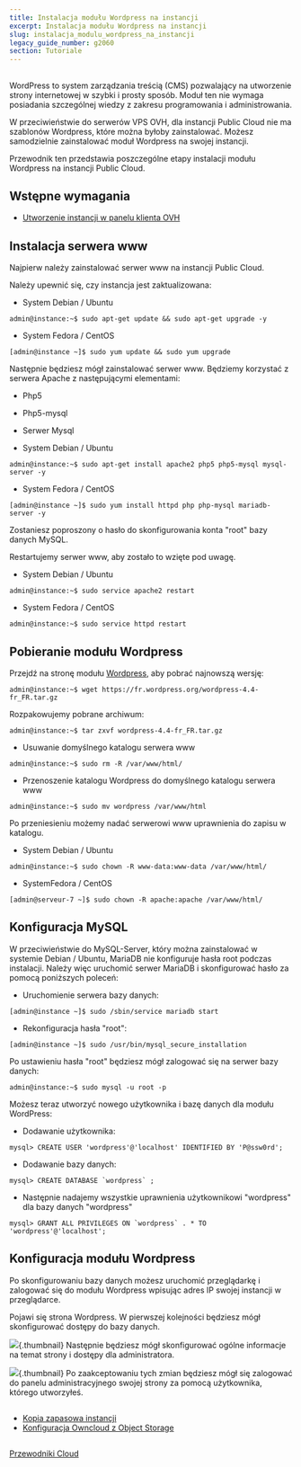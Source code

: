 ```yaml
---
title: Instalacja modułu Wordpress na instancji
excerpt: Instalacja modułu Wordpress na instancji
slug: instalacja_modulu_wordpress_na_instancji
legacy_guide_number: g2060
section: Tutoriale
---
```



## 
WordPress to system zarządzania treścią (CMS) pozwalający na utworzenie strony internetowej w szybki i prosty sposób.
Moduł ten nie wymaga posiadania szczególnej wiedzy z zakresu programowania i administrowania. 

W przeciwieństwie do serwerów VPS OVH, dla instancji Public Cloud nie ma szablonów Wordpress, które można byłoby zainstalować. Możesz samodzielnie zainstalować moduł Wordpress na swojej instancji.

Przewodnik ten przedstawia poszczególne etapy instalacji modułu Wordpress na instancji Public Cloud.


## Wstępne wymagania

- [Utworzenie instancji w panelu klienta OVH]({legacy}1775)




## Instalacja serwera www
Najpierw należy zainstalować serwer www na instancji Public Cloud.

Należy upewnić się, czy instancja jest zaktualizowana:


- System Debian / Ubuntu


```
admin@instance:~$ sudo apt-get update && sudo apt-get upgrade -y
```


- System Fedora / CentOS


```
[admin@instance ~]$ sudo yum update && sudo yum upgrade
```



Następnie będziesz mógł zainstalować serwer www. Będziemy korzystać z serwera Apache z następującymi elementami:

- Php5
- Php5-mysql
- Serwer Mysql

- System Debian / Ubuntu


```
admin@instance:~$ sudo apt-get install apache2 php5 php5-mysql mysql-server -y
```


- System Fedora / CentOS


```
[admin@instance ~]$ sudo yum install httpd php php-mysql mariadb-server -y
```



Zostaniesz poproszony o hasło do skonfigurowania konta "root" bazy danych MySQL.

Restartujemy serwer www, aby zostało to wzięte pod uwagę. 


- System Debian / Ubuntu


```
admin@instance:~$ sudo service apache2 restart
```


- System Fedora / CentOS


```
admin@instance:~$ sudo service httpd restart
```





## Pobieranie modułu Wordpress
Przejdź na stronę modułu [Wordpress](https://wordpress.org/download/), aby pobrać najnowszą wersję:


```
admin@instance:~$ wget https://fr.wordpress.org/wordpress-4.4-fr_FR.tar.gz
```


Rozpakowujemy pobrane archiwum:


```
admin@instance:~$ tar zxvf wordpress-4.4-fr_FR.tar.gz
```



- Usuwanie domyślnego katalogu serwera www


```
admin@instance:~$ sudo rm -R /var/www/html/
```


- Przenoszenie katalogu Wordpress do domyślnego katalogu serwera www


```
admin@instance:~$ sudo mv wordpress /var/www/html
```



Po przeniesieniu możemy nadać serwerowi www uprawnienia do zapisu w katalogu. 


- System Debian / Ubuntu


```
admin@instance:~$ sudo chown -R www-data:www-data /var/www/html/
```


- SystemFedora / CentOS


```
[admin@serveur-7 ~]$ sudo chown -R apache:apache /var/www/html/
```





## Konfiguracja MySQL
W przeciwieństwie do MySQL-Server, który można zainstalować w systemie Debian / Ubuntu, MariaDB nie konfiguruje hasła root podczas instalacji. 
Należy więc uruchomić serwer MariaDB i skonfigurować hasło za pomocą poniższych poleceń:



- Uruchomienie serwera bazy danych:


```
[admin@instance ~]$ sudo /sbin/service mariadb start
```


- Rekonfiguracja hasła "root":


```
[admin@instance ~]$ sudo /usr/bin/mysql_secure_installation
```



Po ustawieniu hasła "root" będziesz mógł zalogować się na serwer bazy danych:


```
admin@instance:~$ sudo mysql -u root -p
```


Możesz teraz utworzyć nowego użytkownika i bazę danych dla modułu WordPress:


- Dodawanie użytkownika:


```
mysql> CREATE USER 'wordpress'@'localhost' IDENTIFIED BY 'P@ssw0rd';
```


- Dodawanie bazy danych:


```
mysql> CREATE DATABASE `wordpress` ;
```


- Następnie nadajemy wszystkie uprawnienia użytkownikowi "wordpress" dla bazy danych "wordpress"


```
mysql> GRANT ALL PRIVILEGES ON `wordpress` . * TO 'wordpress'@'localhost';
```





## Konfiguracja modułu Wordpress
Po skonfigurowaniu bazy danych możesz uruchomić przeglądarkę i zalogować się do modułu Wordpress wpisując adres IP swojej instancji w przeglądarce. 

Pojawi się strona Wordpress. W pierwszej kolejności będziesz mógł skonfigurować dostępy do bazy danych.

![](images/img_3674.jpg){.thumbnail}
Następnie będziesz mógł skonfigurować ogólne informacje na temat strony i dostępy dla administratora.

![](images/img_3675.jpg){.thumbnail}
Po zaakceptowaniu tych zmian będziesz mógł się zalogować do panelu administracyjnego swojej strony za pomocą użytkownika, którego utworzyłeś.


## 

- [Kopia zapasowa instancji]({legacy}1881)
- [Konfiguracja Owncloud z Object Storage]({legacy}2000)




## 
[Przewodniki Cloud]({legacy}1785)

